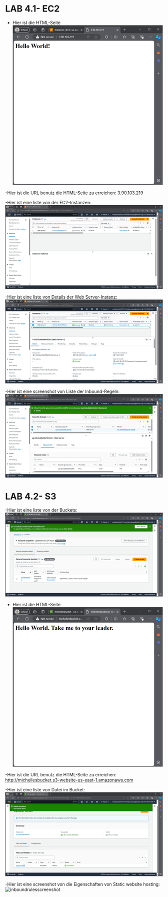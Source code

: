 # LAB 4.1- EC2

- Hier ist die HTML-Seite
  ![htmlscreenshot](screenshots/KN02/LAB4.1_EC2/ec2html.png)
  
-Hier ist die URL benutz die HTML-Seite zu erreichen: 3.90.103.219

-Hier ist eine liste von der EC2-Instanzen:
![instancelistscreenshot](screenshots/KN02/LAB4.1_EC2/instancelist.png)

-Hier ist eine liste von Details der Web Server-Instanz:
![instancedetailsscreenshot](screenshots/KN02/LAB4.1_EC2/instancedetails.png)

-Hier ist eine screenshot von Liste der Inbound-Regeln:
![inboundrulesscreenshot](screenshots/KN02/LAB4.1_EC2/inboundrules.png)

# LAB 4.2- S3

-Hier ist eine liste von der Buckets:
![instancelistscreenshot](screenshots/KN02/LAB4.2_S3/bucketlist.png)

- Hier ist die HTML-Seite
  ![htmlscreenshot](screenshots/KN02/LAB4.2_S3/s3html.png)
  
-Hier ist die URL benutz die HTML-Seite zu erreichen: http://michellesbucket.s3-website-us-east-1.amazonaws.com

-Hier ist eine liste von Datei im Bucket:
![instancedetailsscreenshot](screenshots/KN02/LAB4.2_S3/filesandfolders.png)

-Hier ist eine screenshot von die Eigenschaften von Static website hosting:
![inboundrulesscreenshot](screenshots/KN02/LAB4.2_S3/istaticwebhosting.png)
